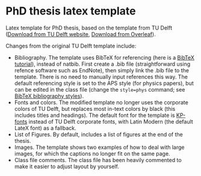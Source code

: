 # PhD thesis latex template
Latex template for PhD thesis, based on the template from TU Delft ([Download from TU Delft website](https://www.tudelft.nl/en/tu-delft-corporate-design/downloads/), [Download from Overleaf](https://www.overleaf.com/latex/templates/template-for-tu-delft-reports-slash-theses/ppbxdkxcqxdz)). 

Changes from the original TU Delft template include:
* Bibliography. The template uses BibTeX for referencing (here is a [BibTeX tutorial](https://www.overleaf.com/learn/latex/Bibliography_management_with_bibtex)), instead of natbib. First create a .bib file (straightforward using refence software such as EndNote), then simply link the .bib file to the template. There is no need to manually input references this way. The default referencing style is set to the APS style (for physics papers), but can be edited in the class file (change the `style=phys` command; see [BibTeX bibliography styles](https://www.overleaf.com/learn/latex/Bibtex_bibliography_styles)).
* Fonts and colors. The modified template no longer uses the corporate colors of TU Delft, but replaces most in-text colors by black (this includes titles and headings). The default font for the template is [KP-fonts](https://www.ctan.org/pkg/kpfonts) instead of TU Delft corporate fonts, with Latin Modern (the default LateX font) as a fallback. 
* List of Figures. By default, includes a list of figures at the end of the thesis.
* Images. The template shows two examples of how to deal with large images, for which the captions no longer fit on the same page. 
* Class file comments. The class file has been heavily commented to make it easier to adjust layout by yourself.



